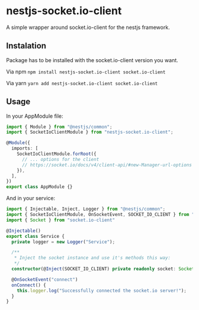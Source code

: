 # nestjs-socket.io-client
A simple wrapper around socket.io-client for the nestjs framework.

## Instalation
Package has to be installed with the socket.io-client version you want.

Via npm
`npm install nestjs-socket.io-client socket.io-client`

Via yarn
`yarn add nestjs-socket.io-client socket.io-client`

## Usage

In your AppModule file:
```ts
import { Module } from "@nestjs/common";
import { SocketIoClientModule } from "nestjs-socket.io-client";

@Module({
  imports: [
    SocketIoClientModule.forRoot({
      // ... options for the client
      // https://socket.io/docs/v4/client-api/#new-Manager-url-options
    }),
  ],
})
export class AppModule {}
```

And in your service:
```ts
import { Injectable, Inject, Logger } from "@nestjs/common";
import { SocketIoClientModule, OnSocketEvent, SOCKET_IO_CLIENT } from "nestjs-socket.io-client";
import { Socket } from "socket.io-client"

@Injectable()
export class Service {
  private logger = new Logger("Service");

  /**
   * Inject the socket instance and use it's methods this way:
   */ 
  constructor(@Inject(SOCKET_IO_CLIENT) private readonly socket: Socket) {}

  @OnSocketEvent("connect")
  onConnect() {
    this.logger.log("Successfully connected the socket.io server!");
  }
}
```